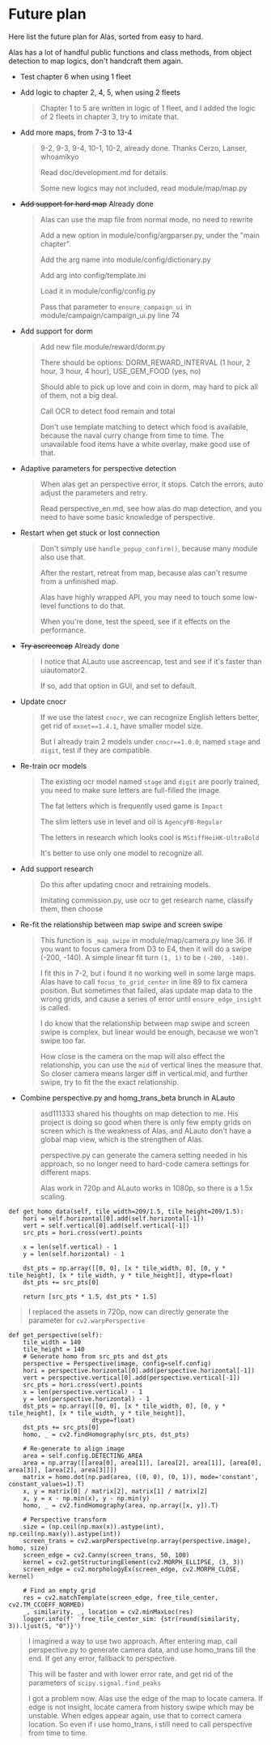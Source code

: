 # Future plan

Here list the future plan for Alas, sorted from easy to hard.

Alas has a lot of handful public functions and class methods, from object detection to map logics, don't handcraft them again.

- Test chapter 6 when using 1 fleet

- Add logic to chapter 2, 4, 5, when using 2 fleets

  > Chapter 1 to 5 are written in logic of 1 fleet, and I added the logic of 2 fleets in chapter 3, try to imitate that.

- Add more maps, from 7-3 to 13-4

  > 9-2, 9-3, 9-4, 10-1, 10-2, already done. Thanks Cerzo, Lanser, whoamikyo
  >
  > Read doc/development.md for details.
  >
  > Some new logics may not included, read module/map/map.py

- ~~Add support for hard map~~ Already done

  > Alas can use the map file from normal mode, no need to rewrite
  >
  > Add a new option in module/config/argparser.py, under the "main chapter".
  >
  > Add the arg name into module/config/dictionary.py
  >
  > Add arg into config/template.ini
  >
  > Load it in module/config/config.py
  >
  > Pass that parameter to `ensure_campaign_ui` in module/campaign/campaign_ui.py line 74

- Add support for dorm

  > Add new file module/reward/dorm.py
  >
  > There should be options: DORM_REWARD_INTERVAL (1 hour, 2 hour, 3 hour, 4 hour), USE_GEM_FOOD (yes, no)
  >
  > Should able to pick up love and coin in dorm, may hard to pick all of them, not a big deal.
  >
  > Call OCR to detect food remain and total
  >
  > Don't use template matching to detect which food is available, because the naval curry change from time to time. The unavailable food items have a white overlay, make good use of that.

- Adaptive parameters for perspective detection

  > When alas get an perspective error, it stops. Catch the errors, auto adjust the parameters and retry.
  >
  > Read perspective_en.md, see how alas do map detection, and you need to have some basic knowledge of perspective.

- Restart when get stuck or lost connection

  > Don't simply use `handle_popup_confirm()`, because many module also use that.
  >
  > After the restart, retreat from map, because alas can't resume from a unfinished map.
  >
  > Alas have highly wrapped API, you may need to touch some low-level functions to do that.
  >
  > When you're done, test the speed, see if it effects on the performance.

- ~~Try ascreencap~~ Already done

  > I notice that ALauto use ascreencap, test and see if it's faster than uiautomator2.
  >
  > If so, add that option in GUI, and set to default.

- Update cnocr

  > If we use the latest `cnocr`, we can recognize English letters better, get rid of `mxnet==1.4.1`, have smaller model size.
  >
  > But I already train 2 models under `cnocr==1.0.0`, named `stage` and `digit`, test if they are compatible.

- Re-train ocr models

  > The existing ocr model named `stage` and `digit` are poorly trained, you need to make sure letters are full-filled the image.
  >
  > The fat letters which is frequently used game is `Impact`
  >
  > The slim letters use in level and oil is `AgencyFB-Regular`
  >
  > The letters in research which looks cool is `MStiffHeiHK-UltraBold`
  >
  > It's better to use only one model to recognize all.

- Add support research

  > Do this after updating cnocr and retraining models.
  >
  > Imitating commission.py, use ocr to get research name, classify them, then choose

- Re-fit the relationship between map swipe and screen swipe

  > This function is `_map_swipe` in module/map/camera.py line 36. If you want to focus camera from D3 to E4, then it will do a swipe (-200, -140). A simple linear fit turn `(1, 1)` to be `(-200, -140)`.
  >
  > I fit this in 7-2, but i found it no working well in some large maps. Alas have to call `focus_to_grid_center` in line 89 to fix camera position. But sometimes that failed, alas update map data to the wrong grids, and cause a series of error until `ensure_edge_insight` is called.
  >
  > I do know that the relationship between map swipe and screen swipe is complex, but linear would be enough, because we won't swipe too far.
  >
  > How close is the camera on the map will also effect the relationship, you can use the `mid` of vertical lines the measure that. So closer camera means larger diff in vertical.mid, and further swipe, try to fit the the exact relationship.

- Combine perspective.py and homg_trans_beta brunch in ALauto

  > asd111333 shared his thoughts on map detection to me. His project is doing so good when there is only few empty grids on screen which is the weakness of Alas, and ALauto don't have a global map view, which is the strengthen of Alas.
  >
  > perspective.py can generate the camera setting needed in his approach, so no longer need to hard-code camera settings for different maps. 
  >
  > Alas work in 720p and ALauto works in 1080p, so there is a 1.5x scaling.
  >
 ```
 def get_homo_data(self, tile_width=209/1.5, tile_height=209/1.5):
     hori = self.horizontal[0].add(self.horizontal[-1])
     vert = self.vertical[0].add(self.vertical[-1])
     src_pts = hori.cross(vert).points
 
     x = len(self.vertical) - 1
     y = len(self.horizontal) - 1
 
     dst_pts = np.array([[0, 0], [x * tile_width, 0], [0, y * tile_height], [x * tile_width, y * tile_height]], dtype=float)
     dst_pts += src_pts[0]
 
     return [src_pts * 1.5, dst_pts * 1.5]
 ```
  >I replaced the assets in 720p, now can directly generate the parameter for `cv2.warpPerspective`

```
def get_perspective(self):
    tile_width = 140
    tile_height = 140
    # Generate homo from src_pts and dst_pts
    perspective = Perspective(image, config=self.config)
    hori = perspective.horizontal[0].add(perspective.horizontal[-1])
    vert = perspective.vertical[0].add(perspective.vertical[-1])
    src_pts = hori.cross(vert).points
    x = len(perspective.vertical) - 1
    y = len(perspective.horizontal) - 1
    dst_pts = np.array([[0, 0], [x * tile_width, 0], [0, y * tile_height], [x * tile_width, y * tile_height]],
                       dtype=float)
    dst_pts += src_pts[0]
    homo, _ = cv2.findHomography(src_pts, dst_pts)

    # Re-generate to align image
    area = self.config.DETECTING_AREA
    area = np.array([[area[0], area[1]], [area[2], area[1]], [area[0], area[3]], [area[2], area[3]]])
    matrix = homo.dot(np.pad(area, ((0, 0), (0, 1)), mode='constant', constant_values=1).T)
    x, y = matrix[0] / matrix[2], matrix[1] / matrix[2]
    x, y = x - np.min(x), y - np.min(y)
    homo, _ = cv2.findHomography(area, np.array([x, y]).T)

    # Perspective transform
    size = (np.ceil(np.max(x)).astype(int), np.ceil(np.max(y)).astype(int))
    screen_trans = cv2.warpPerspective(np.array(perspective.image), homo, size)
    screen_edge = cv2.Canny(screen_trans, 50, 100)
    kernel = cv2.getStructuringElement(cv2.MORPH_ELLIPSE, (3, 3))
    screen_edge = cv2.morphologyEx(screen_edge, cv2.MORPH_CLOSE, kernel)

    # Find an empty grid
    res = cv2.matchTemplate(screen_edge, free_tile_center, cv2.TM_CCOEFF_NORMED)
    _, similarity, _, location = cv2.minMaxLoc(res)
    logger.info(f'  free_tile_center_sim: {str(round(similarity, 3)).ljust(5, "0")}')
```

> I imagined a way to use two approach. After entering map, call perspective.py to generate camera data, and use homo_trans till the end. If get any error, fallback to perspective.
>
> This will be faster and with lower error rate, and get rid of the parameters of `scipy.signal.find_peaks`
>
> I got a problem now. Alas use the edge of the map to locate camera. If edge is not insight, locate camera from history swipe which may be unstable. When edges appear again, use that to correct camera location. So even if i use homo_trans, i still need to call perspective from time to time.